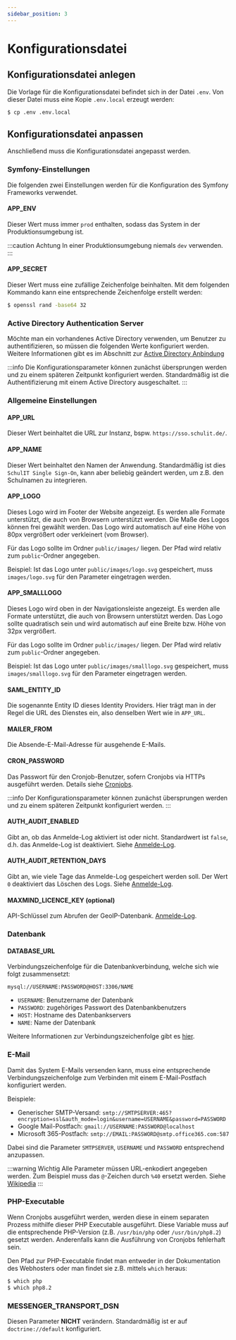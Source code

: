 ```yaml
---
sidebar_position: 3
---
```


# Konfigurationsdatei

## Konfigurationsdatei anlegen

Die Vorlage für die Konfigurationsdatei befindet sich in der Datei `.env`. Von dieser Datei muss eine Kopie `.env.local` erzeugt werden:

```bash
$ cp .env .env.local
```

## Konfigurationsdatei anpassen

Anschließend muss die Konfigurationsdatei angepasst werden.

### Symfony-Einstellungen

Die folgenden zwei Einstellungen werden für die Konfiguration des Symfony Frameworks verwendet.

#### APP_ENV

Dieser Wert muss immer `prod` enthalten, sodass das System in der Produktionsumgebung ist. 

:::caution Achtung
In einer Produktionsumgebung niemals `dev` verwenden.
:::

#### APP_SECRET

Dieser Wert muss eine zufällige Zeichenfolge beinhalten. Mit dem folgenden Kommando kann eine entsprechende Zeichenfolge
erstellt werden:

```bash
$ openssl rand -base64 32
```

### Active Directory Authentication Server

Möchte man ein vorhandenes Active Directory verwenden, um Benutzer zu authentifizieren, so müssen die folgenden Werte
konfiguriert werden. Weitere Informationen gibt es im Abschnitt zur [Active Directory Anbindung](../guides/active_directory/intro)

:::info
Die Konfigurationsparameter können zunächst übersprungen werden und zu einem späteren Zeitpunkt konfiguriert werden.
Standardmäßig ist die Authentifizierung mit einem Active Directory ausgeschaltet.
:::

### Allgemeine Einstellungen

#### APP_URL

Dieser Wert beinhaltet die URL zur Instanz, bspw. `https://sso.schulit.de/`.

#### APP_NAME

Dieser Wert beinhaltet den Namen der Anwendung. Standardmäßig ist dies `SchulIT Single Sign-On`, kann aber beliebig
geändert werden, um z.B. den Schulnamen zu integrieren.

#### APP_LOGO

Dieses Logo wird im Footer der Website angezeigt. Es werden alle Formate unterstützt, die auch von Browsern unterstützt
werden. Die Maße des Logos können frei gewählt werden. Das Logo wird automatisch auf eine Höhe von 80px vergrößert oder 
verkleinert (vom Browser). 

Für das Logo sollte im Ordner `public/images/` liegen. Der Pfad wird relativ zum `public`-Ordner angegeben.

Beispiel: Ist das Logo unter `public/images/logo.svg` gespeichert, muss `images/logo.svg` für den Parameter eingetragen werden.

#### APP_SMALLLOGO

Dieses Logo wird oben in der Navigationsleiste angezeigt. Es werden alle Formate unterstützt, die auch von Browsern unterstützt
werden. Das Logo sollte quadratisch sein und wird automatisch auf eine Breite bzw. Höhe von 32px vergrößert.

Für das Logo sollte im Ordner `public/images/` liegen. Der Pfad wird relativ zum `public`-Ordner angegeben.

Beispiel: Ist das Logo unter `public/images/smalllogo.svg` gespeichert, muss `images/smalllogo.svg` für den Parameter eingetragen werden.

#### SAML_ENTITY_ID

Die sogenannte Entity ID dieses Identity Providers. Hier trägt man in der Regel die URL des Dienstes ein, also denselben
Wert wie in `APP_URL`.

#### MAILER_FROM

Die Absende-E-Mail-Adresse für ausgehende E-Mails.

#### CRON_PASSWORD

Das Passwort für den Cronjob-Benutzer, sofern Cronjobs via HTTPs ausgeführt werden. Details siehe [Cronjobs](../guides/cronjobs).

:::info
Der Konfigurationsparameter können zunächst übersprungen werden und zu einem späteren Zeitpunkt konfiguriert werden.
:::

#### AUTH_AUDIT_ENABLED

Gibt an, ob das Anmelde-Log aktiviert ist oder nicht. Standardwert ist `false`, d.h. das Anmelde-Log ist deaktiviert.
Siehe [Anmelde-Log](../guides/authentication_audit).

#### AUTH_AUDIT_RETENTION_DAYS

Gibt an, wie viele Tage das Anmelde-Log gespeichert werden soll. Der Wert `0` deaktiviert das Löschen des Logs. Siehe [Anmelde-Log](../guides/authentication_audit).

#### MAXMIND_LICENCE_KEY (optional)

API-Schlüssel zum Abrufen der GeoIP-Datenbank. [Anmelde-Log](../guides/authentication_audit).

### Datenbank

#### DATABASE_URL

Verbindungszeichenfolge für die Datenbankverbindung, welche sich wie folgt zusammensetzt:

```
mysql://USERNAME:PASSWORD@HOST:3306/NAME
```

* `USERNAME`: Benutzername der Datenbank
* `PASSWORD`: zugehöriges Passwort des Datenbankbenutzers
* `HOST`: Hostname des Datenbankservers
* `NAME`: Name der Datenbank

Weitere Informationen zur Verbindungszeichenfolge gibt es [hier](https://www.doctrine-project.org/projects/doctrine-dbal/en/latest/reference/configuration.html#connecting-using-a-url).

### E-Mail

Damit das System E-Mails versenden kann, muss eine entsprechende Verbindungszeichenfolge zum Verbinden mit einem E-Mail-Postfach
konfiguriert werden.

Beispiele:

* Generischer SMTP-Versand: `smtp://SMTPSERVER:465?encryption=ssl&auth_mode=login&username=USERNAME&password=PASSWORD`
* Google Mail-Postfach: `gmail://USERNAME:PASSWORD@localhost`
* Microsoft 365-Postfach: `smtp://EMAIL:PASSWORD@smtp.office365.com:587`

Dabei sind die Parameter `SMTPSERVER`, `USERNAME` und `PASSWORD` entsprechend anzupassen.

:::warning Wichtig
Alle Parameter müssen URL-enkodiert angegeben werden. Zum Beispiel muss das `@`-Zeichen durch `%40` ersetzt werden. Siehe [Wikipedia](https://de.wikipedia.org/wiki/URL-Encoding)
:::

### PHP-Executable

Wenn Cronjobs ausgeführt werden, werden diese in einem separaten Prozess mithilfe dieser PHP Executable ausgeführt. Diese
Variable muss auf die entsprechende PHP-Version (z.B. ``/usr/bin/php`` oder ``/usr/bin/php8.2``) gesetzt werden. Anderenfalls
kann die Ausführung von Cronjobs fehlerhaft sein.

Den Pfad zur PHP-Executable findet man entweder in der Dokumentation des Webhosters oder man findet sie z.B. mittels `which` heraus:

```bash
$ which php
$ which php8.2
```

### MESSENGER_TRANSPORT_DSN

Diesen Parameter **NICHT** verändern. Standardmäßig ist er auf `doctrine://default` konfiguriert.

